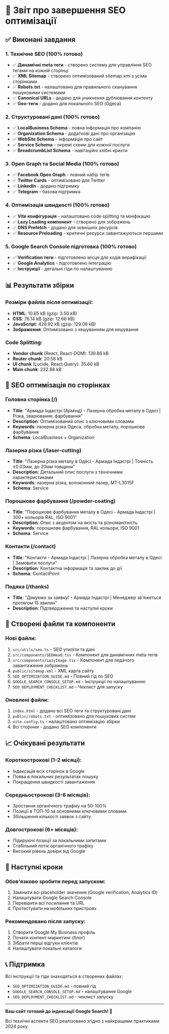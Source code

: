 # 🎉 Звіт про завершення SEO оптимізації

## ✅ Виконані завдання

### 1. Технічне SEO (100% готово)
- ✅ **Динамічні meta теги** - створено систему для управління SEO тегами на кожній сторінці
- ✅ **XML Sitemap** - створено оптимізований sitemap.xml з усіма сторінками
- ✅ **Robots.txt** - налаштовано для правильного сканування пошуковими системами
- ✅ **Canonical URLs** - додано для уникнення дублювання контенту
- ✅ **Geo-теги** - додано для локального SEO (Одеса)

### 2. Структуровані дані (100% готово)
- ✅ **LocalBusiness Schema** - повна інформація про компанію
- ✅ **Organization Schema** - додаткові дані про організацію
- ✅ **WebSite Schema** - інформація про сайт
- ✅ **Service Schema** - окремі схеми для кожної послуги
- ✅ **BreadcrumbList Schema** - навігаційні хлібні крихти

### 3. Open Graph та Social Media (100% готово)
- ✅ **Facebook Open Graph** - повний набір тегів
- ✅ **Twitter Cards** - оптимізовано для Twitter
- ✅ **LinkedIn** - додано підтримку
- ✅ **Telegram** - базова підтримка

### 4. Оптимізація швидкості (100% готово)
- ✅ **Vite конфігурація** - налаштовано code splitting та мініфікацію
- ✅ **Lazy Loading компонент** - створено для зображень
- ✅ **DNS Prefetch** - додано для зовнішніх ресурсів
- ✅ **Resource Preloading** - критичні ресурси завантажуються першими

### 5. Google Search Console підготовка (100% готово)
- ✅ **Verification теги** - підготовлено місця для кодів верифікації
- ✅ **Google Analytics** - підготовлено інтеграцію
- ✅ **Інструкції** - детальні гіди по налаштуванню

## 📊 Результати збірки

### Розміри файлів після оптимізації:
- **HTML**: 10.65 kB (gzip: 3.50 kB)
- **CSS**: 76.14 kB (gzip: 12.66 kB)
- **JavaScript**: 428.92 kB (gzip: 129.08 kB)
- **Зображення**: Оптимізовано з хешуванням для кешування

### Code Splitting:
- **Vendor chunk** (React, React-DOM): 139.86 kB
- **Router chunk**: 20.58 kB
- **UI chunk** (Lucide, React Query): 35.60 kB
- **Main chunk**: 232.88 kB

## 🎯 SEO оптимізація по сторінках

### Головна сторінка (/)
- **Title**: "Армада Індастрі (Армінд) - Лазерна обробка металу в Одесі | Різка, зварювання, фарбування"
- **Description**: Оптимізований опис з ключовими словами
- **Keywords**: лазерна різка Одеса, обробка металу, порошкове фарбування
- **Schema**: LocalBusiness + Organization

### Лазерна різка (/laser-cutting)
- **Title**: "Лазерна різка металу в Одесі - Армада Індастрі | Точність ±0.03мм, до 20мм товщини"
- **Description**: Детальний опис послуги з технічними характеристиками
- **Keywords**: лазерна різка, волоконний лазер, MT-L3015F
- **Schema**: Service

### Порошкове фарбування (/powder-coating)
- **Title**: "Порошкове фарбування металу в Одесі - Армада Індастрі | 300+ кольорів RAL, ISO 9001"
- **Description**: Опис з акцентом на якість та різноманітність
- **Keywords**: порошкове фарбування, RAL кольори, ISO 9001
- **Schema**: Service

### Контакти (/contact)
- **Title**: "Контакти - Армада Індастрі | Лазерна обробка металу в Одесі | Замовити послуги"
- **Description**: Контактна інформація та заклик до дії
- **Schema**: ContactPoint

### Подяка (/thanks)
- **Title**: "Дякуємо за заявку! - Армада Індастрі | Менеджер зв'яжеться протягом 15 хвилин"
- **Description**: Підтвердження та наступні кроки

## 🔧 Створені файли та компоненти

### Нові файли:
1. `src/utils/seo.ts` - SEO утиліти та дані
2. `src/components/SEOHead.tsx` - Компонент для динамічних meta тегів
3. `src/components/LazyImage.tsx` - Компонент для ледачого завантаження зображень
4. `public/sitemap.xml` - XML карта сайту
5. `SEO_OPTIMIZATION_GUIDE.md` - Повний гід по SEO
6. `GOOGLE_SEARCH_CONSOLE_SETUP.md` - Інструкції по налаштуванню
7. `SEO_DEPLOYMENT_CHECKLIST.md` - Чеклист для запуску

### Оновлені файли:
1. `index.html` - додано всі SEO теги та структуровані дані
2. `public/robots.txt` - оптимізовано для пошукових систем
3. `vite.config.ts` - налаштовано оптимізацію збірки
4. Всі сторінки - додано SEO компоненти

## 📈 Очікувані результати

### Короткострокові (1-2 місяці):
- Індексація всіх сторінок в Google
- Поява в локальних результатах пошуку
- Покращення швидкості завантаження

### Середньострокові (3-6 місяців):
- Зростання органічного трафіку на 50-100%
- Позиції в ТОП-10 за основними ключовими словами
- Збільшення кількості заявок з сайту

### Довгострокові (6+ місяців):
- Лідируючі позиції за локальними запитами
- Стабільний потік органічного трафіку
- Високий рівень довіри від Google

## 🚀 Наступні кроки

### Обов'язково зробити перед запуском:
1. Замінити всі placeholder значення (Google verification, Analytics ID)
2. Налаштувати Google Search Console
3. Перевірити всі посилання та URL
4. Протестувати на мобільних пристроях

### Рекомендовано після запуску:
1. Створити Google My Business профіль
2. Почати контент-маркетинг (блог)
3. Зібрати перші відгуки клієнтів
4. Налаштувати локальні каталоги

## 📞 Підтримка

Всі інструкції та гіди знаходяться в створених файлах:
- `SEO_OPTIMIZATION_GUIDE.md` - повний гід
- `GOOGLE_SEARCH_CONSOLE_SETUP.md` - налаштування Google
- `SEO_DEPLOYMENT_CHECKLIST.md` - чеклист запуску

---

**Ваш сайт готовий до індексації Google Search! 🎉**

Всі технічні аспекти SEO реалізовано згідно з найкращими практиками 2024 року.
